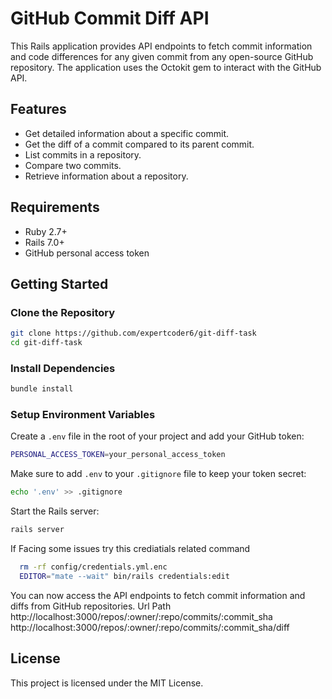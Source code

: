 
# GitHub Commit Diff API

This Rails application provides API endpoints to fetch commit information and code differences for any given commit from any open-source GitHub repository. The application uses the Octokit gem to interact with the GitHub API.

## Features

- Get detailed information about a specific commit.
- Get the diff of a commit compared to its parent commit.
- List commits in a repository.
- Compare two commits.
- Retrieve information about a repository.

## Requirements

- Ruby 2.7+
- Rails 7.0+
- GitHub personal access token

## Getting Started

### Clone the Repository

```sh
git clone https://github.com/expertcoder6/git-diff-task
cd git-diff-task
```

### Install Dependencies

```sh
bundle install
```

### Setup Environment Variables

Create a `.env` file in the root of your project and add your GitHub token:

```sh
PERSONAL_ACCESS_TOKEN=your_personal_access_token
```

Make sure to add `.env` to your `.gitignore` file to keep your token secret:

```sh
echo '.env' >> .gitignore
```

Start the Rails server:

```sh
rails server
```

If Facing some issues try this crediatials related command
```sh
  rm -rf config/credentials.yml.enc
  EDITOR="mate --wait" bin/rails credentials:edit
```

You can now access the API endpoints to fetch commit information and diffs from GitHub repositories.
Url Path
http://localhost:3000/repos/:owner/:repo/commits/:commit_sha
http://localhost:3000/repos/:owner/:repo/commits/:commit_sha/diff
## License

This project is licensed under the MIT License.